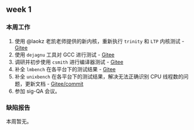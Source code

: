 ## week 1

### 本周工作

1. 使用 @laokz 老凯老师提供的新内核，重新执行 `trinity` 和 `LTP` 内核测试 - [Gitee](https://gitee.com/yunxiangluo/openeuler-riscv-2303-test/tree/master/BasicTest/%E5%8A%9F%E8%83%BD%E6%B5%8B%E8%AF%95/LTP)
2. 使用 `dejagnu` 工具对 GCC 进行测试 - [Gitee](https://gitee.com/yunxiangluo/openeuler-riscv-2303-test/tree/master/BasicTest/%E7%BC%96%E8%AF%91%E5%99%A8%E6%B5%8B%E8%AF%95/dejagnu)
3. 调研并初步使用 `csmith` 进行编译器测试 - [Gitee](https://gitee.com/yunxiangluo/openeuler-riscv-2303-test/tree/master/BasicTest/%E7%BC%96%E8%AF%91%E5%99%A8%E6%B5%8B%E8%AF%95/csmith)
4. 补全 `lmbench` 在各平台下的测试结果 - [Gitee](https://gitee.com/yunxiangluo/openeuler-riscv-2303-test/tree/master/BasicTest/%E5%9F%BA%E7%A1%80%E6%80%A7%E8%83%BD%E6%B5%8B%E8%AF%95/lmbench)
5. 补全 `unixbench` 在各平台下的测试结果，解决无法正确识别 CPU 线程数的问题，更新文档 - [Gitee/commit](https://gitee.com/yunxiangluo/openeuler-riscv-2303-test/commit/0c82377d22ad751e96cb05beb6105ef4bc1a7515)
6. 参加 sig-QA 会议。

### 缺陷报告

本周暂无。